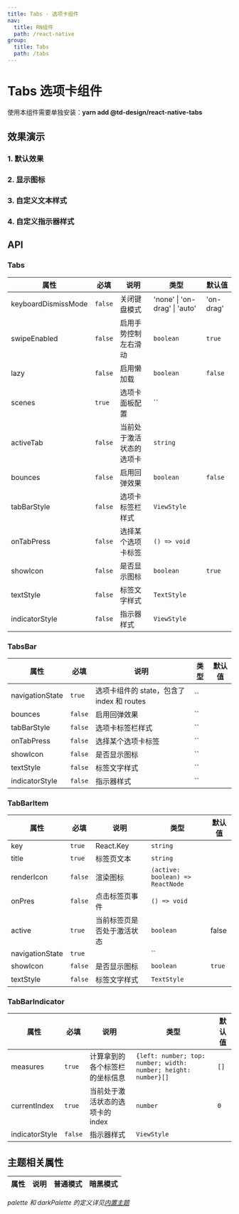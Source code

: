 ```yaml
---
title: Tabs - 选项卡组件
nav:
  title: RN组件
  path: /react-native
group:
  title: Tabs
  path: /tabs
---
```


# Tabs 选项卡组件

使用本组件需要单独安装：**yarn add @td-design/react-native-tabs**

## 效果演示

### 1. 默认效果

### 2. 显示图标

### 3. 自定义文本样式

### 4. 自定义指示器样式

## API

### Tabs

| 属性                | 必填    | 说明                     | 类型                          | 默认值    |
| ------------------- | ------- | ------------------------ | ----------------------------- | --------- |
| keyboardDismissMode | `false` | 关闭键盘模式             | 'none' \| 'on-drag' \| 'auto' | 'on-drag' |
| swipeEnabled        | `false` | 启用手势控制左右滑动     | `boolean`                     | `true`    |
| lazy                | `false` | 启用懒加载               | `boolean`                     | `false`   |
| scenes              | `true`  | 选项卡面板配置           | ``                            |           |
| activeTab           | `false` | 当前处于激活状态的选项卡 | `string`                      |           |
| bounces             | `false` | 启用回弹效果             | `boolean`                     | `false`   |
| tabBarStyle         | `false` | 选项卡标签栏样式         | `ViewStyle`                   |           |
| onTabPress          | `false` | 选择某个选项卡标签       | `() => void`                  |           |
| showIcon            | `false` | 是否显示图标             | `boolean`                     | `true`    |
| textStyle           | `false` | 标签文字样式             | `TextStyle`                   |           |
| indicatorStyle      | `false` | 指示器样式               | `ViewStyle`                   |           |

### TabsBar

| 属性            | 必填    | 说明                                       | 类型 | 默认值 |
| --------------- | ------- | ------------------------------------------ | ---- | ------ |
| navigationState | `true`  | 选项卡组件的 state，包含了 index 和 routes | ``   |        |
| bounces         | `false` | 启用回弹效果                               | ``   |        |
| tabBarStyle     | `false` | 选项卡标签栏样式                           | ``   |        |
| onTabPress      | `false` | 选择某个选项卡标签                         | ``   |        |
| showIcon        | `false` | 是否显示图标                               | ``   |        |
| textStyle       | `false` | 标签文字样式                               | ``   |        |
| indicatorStyle  | `false` | 指示器样式                                 | ``   |        |

### TabBarItem

| 属性            | 必填    | 说明                       | 类型                             | 默认值 |
| --------------- | ------- | -------------------------- | -------------------------------- | ------ |
| key             | `true`  | React.Key                  | `string`                         |        |
| title           | `true`  | 标签页文本                 | `string`                         |        |
| renderIcon      | `false` | 渲染图标                   | `(active: boolean) => ReactNode` |        |
| onPres          | `false` | 点击标签页事件             | `() => void`                     |        |
| active          | `true`  | 当前标签页是否处于激活状态 | `boolean`                        | false  |
| navigationState | `true`  |                            | ``                               |        |
| showIcon        | `false` | 是否显示图标               | `boolean`                        | `true` |
| textStyle       | `false` | 标签文字样式               | `TextStyle`                      |        |

### TabBarIndicator

| 属性 | 必填 | 说明 | 类型 | 默认值 |
| --- | --- | --- | --- | --- |
| measures | `true` | 计算拿到的各个标签栏的坐标信息 | `{left: number; top: number; width: number; height: number}[]` | `[]` |
| currentIndex | `true` | 当前处于激活状态的选项卡的 index | `number` | `0` |
| indicatorStyle | `false` | 指示器样式 | `ViewStyle` |  |

## 主题相关属性

| 属性 | 说明 | 普通模式 | 暗黑模式 |
| ---- | ---- | -------- | -------- |

_palette 和 darkPalette 的定义详见[内置主题](/react-native/theme)_

